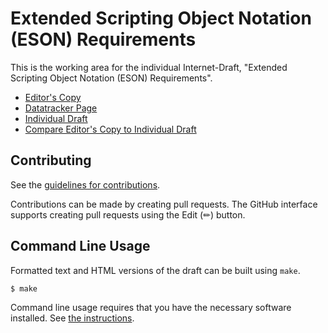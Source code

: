 # Extended Scripting Object Notation (ESON) Requirements

This is the working area for the individual Internet-Draft, "Extended Scripting Object Notation (ESON) Requirements".

* [Editor's Copy](https://hildjj.github.io/draft-hildebrand-eson-requirements/#go.draft-hildebrand-eson-requirements.html)
* [Datatracker Page](https://datatracker.ietf.org/doc/draft-hildebrand-eson-requirements)
* [Individual Draft](https://datatracker.ietf.org/doc/html/draft-hildebrand-eson-requirements)
* [Compare Editor's Copy to Individual Draft](https://hildjj.github.io/draft-hildebrand-eson-requirements/#go.draft-hildebrand-eson-requirements.diff)


## Contributing

See the
[guidelines for contributions](https://github.com/hildjj/draft-hildebrand-eson-requirements/blob/main/CONTRIBUTING.md).

Contributions can be made by creating pull requests.
The GitHub interface supports creating pull requests using the Edit (✏) button.


## Command Line Usage

Formatted text and HTML versions of the draft can be built using `make`.

```sh
$ make
```

Command line usage requires that you have the necessary software installed.  See
[the instructions](https://github.com/martinthomson/i-d-template/blob/main/doc/SETUP.md).


